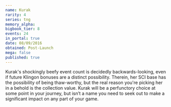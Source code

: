 ```yaml
---
name: Kurak
rarity: 4
series: tng
memory_alpha:
bigbook_tier: 8
events: 24
in_portal: true
date: 08/09/2016
obtained: Post-Launch
mega: false
published: true
---
```


Kurak's shockingly beefy event count is decidedly backwards-looking, even if future Klingon bonuses are a distinct possibility. Therein, her SCI base has the possibility of being thaw-worthy, but the real reason you're picking her in a behold is the collection value. Kurak will be a perfunctory choice at some point in your journey, but isn’t a name you need to seek out to make a significant impact on any part of your game.
